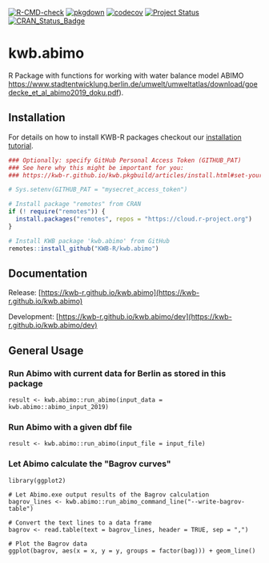 [![R-CMD-check](https://github.com/KWB-R/kwb.abimo/workflows/R-CMD-check/badge.svg)](https://github.com/KWB-R/kwb.abimo/actions?query=workflow%3AR-CMD-check)
[![pkgdown](https://github.com/KWB-R/kwb.abimo/workflows/pkgdown/badge.svg)](https://github.com/KWB-R/kwb.abimo/actions?query=workflow%3Apkgdown)
[![codecov](https://codecov.io/github/KWB-R/kwb.abimo/branch/main/graphs/badge.svg)](https://codecov.io/github/KWB-R/kwb.abimo)
[![Project Status](https://img.shields.io/badge/lifecycle-experimental-orange.svg)](https://www.tidyverse.org/lifecycle/#experimental)
[![CRAN_Status_Badge](https://www.r-pkg.org/badges/version/kwb.abimo)]()

# kwb.abimo

R Package with functions for working with water balance model ABIMO
https://www.stadtentwicklung.berlin.de/umwelt/umweltatlas/download/goedecke_et_al_abimo2019_doku.pdf).

## Installation

For details on how to install KWB-R packages checkout our [installation tutorial](https://kwb-r.github.io/kwb.pkgbuild/articles/install.html).

```r
### Optionally: specify GitHub Personal Access Token (GITHUB_PAT)
### See here why this might be important for you:
### https://kwb-r.github.io/kwb.pkgbuild/articles/install.html#set-your-github_pat

# Sys.setenv(GITHUB_PAT = "mysecret_access_token")

# Install package "remotes" from CRAN
if (! require("remotes")) {
  install.packages("remotes", repos = "https://cloud.r-project.org")
}

# Install KWB package 'kwb.abimo' from GitHub
remotes::install_github("KWB-R/kwb.abimo")
```

## Documentation

Release: [https://kwb-r.github.io/kwb.abimo](https://kwb-r.github.io/kwb.abimo)

Development: [https://kwb-r.github.io/kwb.abimo/dev](https://kwb-r.github.io/kwb.abimo/dev)

## General Usage

### Run Abimo with current data for Berlin as stored in this package

```
result <- kwb.abimo::run_abimo(input_data = kwb.abimo::abimo_input_2019)
```

### Run Abimo with a given dbf file

```
result <- kwb.abimo::run_abimo(input_file = input_file)
```

### Let Abimo calculate the "Bagrov curves"

```
library(ggplot2)

# Let Abimo.exe output results of the Bagrov calculation
bagrov_lines <- kwb.abimo::run_abimo_command_line("--write-bagrov-table")

# Convert the text lines to a data frame
bagrov <- read.table(text = bagrov_lines, header = TRUE, sep = ",")

# Plot the Bagrov data
ggplot(bagrov, aes(x = x, y = y, groups = factor(bag))) + geom_line()
```

